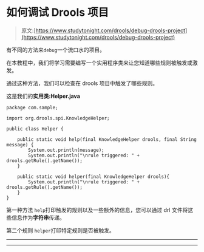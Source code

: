 # 如何调试 Drools 项目

> 原文:[https://www.studytonight.com/drools/debug-drools-project](https://www.studytonight.com/drools/debug-drools-project)

有不同的方法来`debug`一个流口水的项目。

在本教程中，我们将学习需要编写一个实用程序类来让您知道哪些规则被触发或激发。

通过这种方法，我们可以检查在 drools 项目中触发了哪些规则。

这是我们的**实用类:Helper.java**

```
package com.sample;

import org.drools.spi.KnowledgeHelper;

public class Helper {

    public static void help(final KnowledgeHelper drools, final String message) {
        System.out.println(message);
        System.out.println("\nrule triggered: " + drools.getRule().getName());
    }

    public static void helper(final KnowledgeHelper drools){
        System.out.println("\nrule triggered: " + drools.getRule().getName());
    }
}
```

第一种方法 `help`打印触发的规则以及一些额外的信息，您可以通过 drl 文件将这些信息作为**字符串**传递。

第二个规则 `helper`打印特定规则是否被触发。

* * *

* * *
